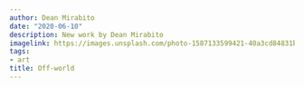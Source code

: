```yaml
---
author: Dean Mirabito
date: "2020-06-10"
description: New work by Dean Mirabito
imagelink: https://images.unsplash.com/photo-1587133599421-40a3cd84831b?ixlib=rb-1.2.1&ixid=eyJhcHBfaWQiOjEyMDd9&auto=format&fit=crop&w=1351&q=80
tags:
- art
title: Off-world
---
```


